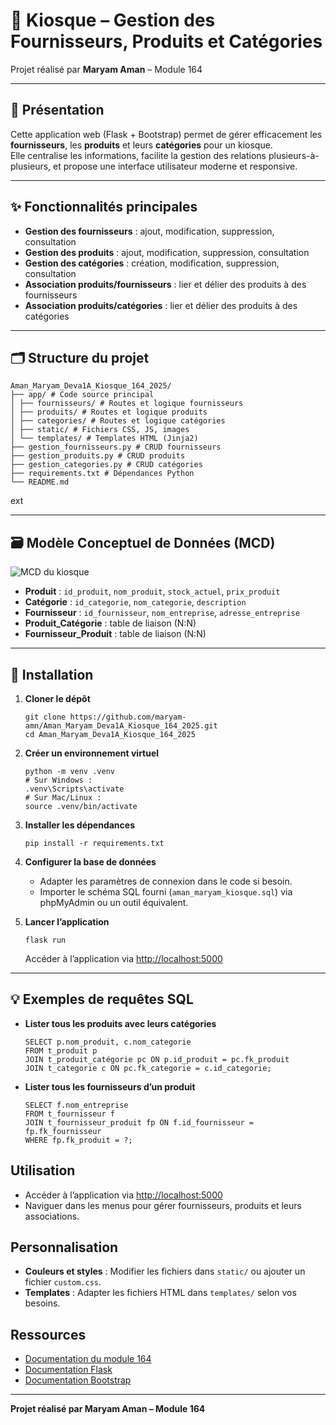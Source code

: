 # 🏪 Kiosque – Gestion des Fournisseurs, Produits et Catégories

Projet réalisé par **Maryam Aman** – Module 164

---

## 📖 Présentation

Cette application web (Flask + Bootstrap) permet de gérer efficacement les **fournisseurs**, les **produits** et leurs **catégories** pour un kiosque.  
Elle centralise les informations, facilite la gestion des relations plusieurs-à-plusieurs, et propose une interface utilisateur moderne et responsive.

---

## ✨ Fonctionnalités principales

- **Gestion des fournisseurs** : ajout, modification, suppression, consultation
- **Gestion des produits** : ajout, modification, suppression, consultation
- **Gestion des catégories** : création, modification, suppression, consultation
- **Association produits/fournisseurs** : lier et délier des produits à des fournisseurs
- **Association produits/catégories** : lier et délier des produits à des catégories


---

## 🗂️ Structure du projet



```
Aman_Maryam_Deva1A_Kiosque_164_2025/
├── app/ # Code source principal
│ ├── fournisseurs/ # Routes et logique fournisseurs
│ ├── produits/ # Routes et logique produits
│ ├── categories/ # Routes et logique catégories
│ ├── static/ # Fichiers CSS, JS, images
│ └── templates/ # Templates HTML (Jinja2)
├── gestion_fournisseurs.py # CRUD fournisseurs
├── gestion_produits.py # CRUD produits
├── gestion_categories.py # CRUD catégories
├── requirements.txt # Dépendances Python
└── README.md
```

ext

---

## 🗃️ Modèle Conceptuel de Données (MCD)

![MCD du kiosque](https://pplx-res.cloudinary.com/image/private/user_uploads/60304841/08c9995f-6606-457f-89b5-7e92e380866f/image.jpg)

- **Produit** : `id_produit`, `nom_produit`, `stock_actuel`, `prix_produit`
- **Catégorie** : `id_categorie`, `nom_categorie`, `description`
- **Fournisseur** : `id_fournisseur`, `nom_entreprise`, `adresse_entreprise`
- **Produit_Catégorie** : table de liaison (N:N)
- **Fournisseur_Produit** : table de liaison (N:N)

---

## 🚀 Installation

1. **Cloner le dépôt**
    ```
    git clone https://github.com/maryam-amn/Aman_Maryam_Deva1A_Kiosque_164_2025.git
    cd Aman_Maryam_Deva1A_Kiosque_164_2025
    ```

2. **Créer un environnement virtuel**
    ```
    python -m venv .venv
    # Sur Windows :
    .venv\Scripts\activate
    # Sur Mac/Linux :
    source .venv/bin/activate
    ```

3. **Installer les dépendances**
    ```
    pip install -r requirements.txt
    ```

4. **Configurer la base de données**
    - Adapter les paramètres de connexion dans le code si besoin.
    - Importer le schéma SQL fourni (`aman_maryam_kiosque.sql`) via phpMyAdmin ou un outil équivalent.

5. **Lancer l’application**
    ```
    flask run
    ```
    Accéder à l’application via [http://localhost:5000](http://localhost:5000)

---

## 💡 Exemples de requêtes SQL

- **Lister tous les produits avec leurs catégories**
    ```
    SELECT p.nom_produit, c.nom_categorie
    FROM t_produit p
    JOIN t_produit_catégorie pc ON p.id_produit = pc.fk_produit
    JOIN t_categorie c ON pc.fk_categorie = c.id_categorie;
    ```

- **Lister tous les fournisseurs d’un produit**
    ```
    SELECT f.nom_entreprise
    FROM t_fournisseur f
    JOIN t_fournisseur_produit fp ON f.id_fournisseur = fp.fk_fournisseur
    WHERE fp.fk_produit = ?;
    ```


## Utilisation

- Accéder à l’application via [http://localhost:5000](http://localhost:5000)
- Naviguer dans les menus pour gérer fournisseurs, produits et leurs associations.

## Personnalisation

- **Couleurs et styles** : Modifier les fichiers dans `static/` ou ajouter un fichier `custom.css`.
- **Templates** : Adapter les fichiers HTML dans `templates/` selon vos besoins.

## Ressources

- [Documentation du module 164](https://info164.github.io/doc164ver1/index.html)
- [Documentation Flask](https://flask.palletsprojects.com/)
- [Documentation Bootstrap](https://getbootstrap.com/)

---

**Projet réalisé par Maryam Aman – Module 164**